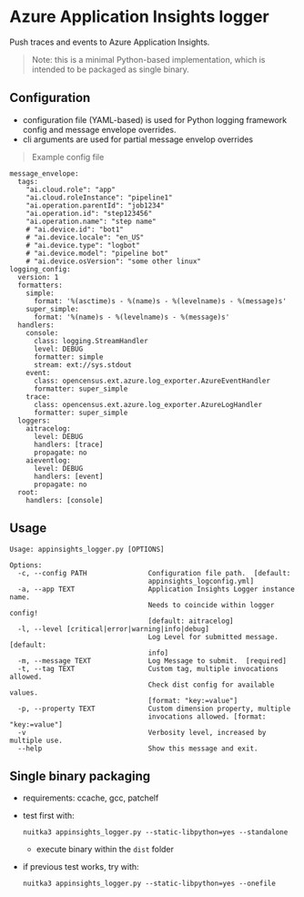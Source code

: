 # Azure Application Insights logger

Push traces and events to Azure Application Insights.

> Note: this is a minimal Python-based implementation, which is intended to be packaged as single binary.

## Configuration

- configuration file (YAML-based) is used for Python logging framework config and message envelope overrides.
- cli arguments are used for partial message envelop overrides

> Example config file
```
message_envelope:
  tags:
    "ai.cloud.role": "app"
    "ai.cloud.roleInstance": "pipeline1"
    "ai.operation.parentId": "job1234"
    "ai.operation.id": "step123456"
    "ai.operation.name": "step name"
    # "ai.device.id": "bot1"
    # "ai.device.locale": "en_US"
    # "ai.device.type": "logbot"
    # "ai.device.model": "pipeline bot"
    # "ai.device.osVersion": "some other linux"
logging_config:
  version: 1
  formatters:
    simple:
      format: '%(asctime)s - %(name)s - %(levelname)s - %(message)s'
    super_simple:
      format: '%(name)s - %(levelname)s - %(message)s'
  handlers:
    console:
      class: logging.StreamHandler
      level: DEBUG
      formatter: simple
      stream: ext://sys.stdout
    event:
      class: opencensus.ext.azure.log_exporter.AzureEventHandler
      formatter: super_simple
    trace:
      class: opencensus.ext.azure.log_exporter.AzureLogHandler
      formatter: super_simple
  loggers:
    aitracelog:
      level: DEBUG
      handlers: [trace]
      propagate: no
    aieventlog:
      level: DEBUG
      handlers: [event]
      propagate: no
  root:
    handlers: [console]
```

## Usage

```
Usage: appinsights_logger.py [OPTIONS]

Options:
  -c, --config PATH               Configuration file path.  [default:
                                  appinsights_logconfig.yml]
  -a, --app TEXT                  Application Insights Logger instance name.
                                  Needs to coincide within logger config!
                                  [default: aitracelog]
  -l, --level [critical|error|warning|info|debug]
                                  Log Level for submitted message.  [default:
                                  info]
  -m, --message TEXT              Log Message to submit.  [required]
  -t, --tag TEXT                  Custom tag, multiple invocations allowed.
                                  Check dist config for available values.
                                  [format: "key:=value"]
  -p, --property TEXT             Custom dimension property, multiple
                                  invocations allowed. [format: "key:=value"]
  -v                              Verbosity level, increased by multiple use.
  --help                          Show this message and exit.
```

## Single binary packaging

- requirements: ccache, gcc, patchelf

- test first with:
  ```
  nuitka3 appinsights_logger.py --static-libpython=yes --standalone
  ```
  - execute binary within the `dist` folder

- if previous test works, try with:
  ```
  nuitka3 appinsights_logger.py --static-libpython=yes --onefile
  ```
